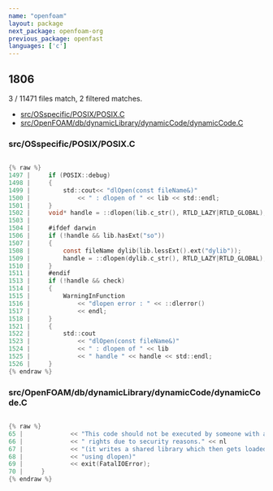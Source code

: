 ```yaml
---
name: "openfoam"
layout: package
next_package: openfoam-org
previous_package: openfast
languages: ['c']
---
```

## 1806
3 / 11471 files match, 2 filtered matches.

 - [src/OSspecific/POSIX/POSIX.C](#srcosspecificposixposixc)
 - [src/OpenFOAM/db/dynamicLibrary/dynamicCode/dynamicCode.C](#srcopenfoamdbdynamiclibrarydynamiccodedynamiccodec)

### src/OSspecific/POSIX/POSIX.C

```c

{% raw %}
1497 |     if (POSIX::debug)
1498 |     {
1499 |         std::cout<< "dlOpen(const fileName&)"
1500 |             << " : dlopen of " << lib << std::endl;
1501 |     }
1502 |     void* handle = ::dlopen(lib.c_str(), RTLD_LAZY|RTLD_GLOBAL);
1503 | 
1504 |     #ifdef darwin
1506 |     if (!handle && lib.hasExt("so"))
1507 |     {
1508 |         const fileName dylib(lib.lessExt().ext("dylib"));
1509 |         handle = ::dlopen(dylib.c_str(), RTLD_LAZY|RTLD_GLOBAL);
1510 |     }
1511 |     #endif
1513 |     if (!handle && check)
1514 |     {
1515 |         WarningInFunction
1516 |             << "dlopen error : " << ::dlerror()
1517 |             << endl;
1518 |     }
1521 |     {
1522 |         std::cout
1523 |             << "dlOpen(const fileName&)"
1524 |             << " : dlopen of " << lib
1525 |             << " handle " << handle << std::endl;
1526 |     }
{% endraw %}

```
### src/OpenFOAM/db/dynamicLibrary/dynamicCode/dynamicCode.C

```c

{% raw %}
65 |             << "This code should not be executed by someone with administrator"
66 |             << " rights due to security reasons." << nl
67 |             << "(it writes a shared library which then gets loaded "
68 |             << "using dlopen)"
69 |             << exit(FatalIOError);
70 |     }
{% endraw %}

```